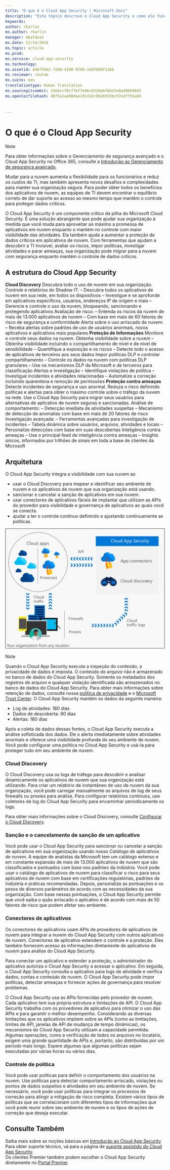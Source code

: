 ```yaml
---
title: "O que é o Cloud App Security | Microsoft Docs"
description: "Este tópico descreve o Cloud App Security e como ele funciona."
keywords: 
author: rkarlin
ms.author: rkarlin
manager: mbaldwin
ms.date: 12/14/2016
ms.topic: article
ms.prod: 
ms.service: cloud-app-security
ms.technology: 
ms.assetid: d46756b1-7dd8-4190-9799-3a97688f1266
ms.reviewer: reutam
ms.suite: ems
translationtype: Human Translation
ms.sourcegitcommit: 156dccf0c77bf7e46c0328ebf6bd1e0ad9609845
ms.openlocfilehash: 4875a1ae80dae101416c9b26932bc57edf755a84


---
```

# <a name="what-is-cloud-app-security"></a>O que é o Cloud App Security

> [!NOTE]
> Para obter informações sobre o Gerenciamento de segurança avançado e o Cloud App Security no Office 365, consulte a [Introdução ao Gerenciamento de segurança avançado](https://support.office.com/article/Get-started-with-Advanced-Management-Security-d9ee4d67-f2b3-42b4-9c9e-c4529904990a).

Mudar para a nuvem aumenta a flexibilidade para os funcionários e reduz os custos de TI, mas também apresenta novos desafios e complexidades para manter sua organização segura. Para poder obter todos os benefícios dos aplicativos de nuvem, as equipes de TI devem encontrar o equilíbrio correto de dar suporte ao acesso ao mesmo tempo que mantêm o controle para proteger dados críticos.  

O Cloud App Security é um componente crítico da pilha do Microsoft Cloud Security. É uma solução abrangente que pode ajudar sua organização à medida que você muda para aproveitar ao máximo a promessa de aplicativos em nuvem enquanto o mantém no controle com maior visibilidade das atividades. Ela também ajuda a aumentar a proteção de dados críticos em aplicativos de nuvem. Com ferramentas que ajudam a descobrir a TI Invisível, avaliar os riscos, impor políticas, investigar atividades e parar ameaças, sua organização pode migrar para a nuvem com segurança enquanto mantém o controle de dados críticos.  

## <a name="the-cloud-app-security-framework"></a>A estrutura do Cloud App Security  


**Cloud Discovery** Descubra todo o uso de nuvem em sua organização. Controle e relatórios do Shadow IT: – Descubra todos os aplicativos de nuvem em sua rede, em todos os dispositivos – Investigue e se aprofunde em aplicativos específicos, usuários, endereços IP de origem e mais – Gerencie e controle o uso da nuvem, bloqueando, sancionando e protegendo aplicativos Avaliação de risco: – Entenda os riscos da nuvem de mais de 13.000 aplicativos de nuvem – Com base em mais de 60 fatores de risco de segurança e conformidade Alerta sobre o uso arriscado da nuvem: – Receba alertas sobre padrões de uso de usuários anormais, novos aplicativos e aplicativos mais populares **Proteção de Informações** Monitore e controle seus dados na nuvem. Obtenha visibilidade sobre a nuvem – Obtenha visibilidade incluindo o compartilhamento de nível e de nível de sensibilidade – Quantifique a exposição e os riscos – Detecte todo o acesso de aplicativos de terceiros aos seus dados Impor políticas DLP e controlar compartilhamento – Controle os dados na nuvem com políticas DLP granulares – Use os mecanismos DLP da Microsoft e de terceiros para classificação Alertas e investigação – Identifique violações de política – Investigue incidentes e atividades relacionadas – Automatize a correção incluindo quarentena e remoção de permissões **Proteção contra ameaças** Detecte incidentes de segurança e uso anormal. Reduza o risco definindo políticas e alertas para obter o máximo controle sobre o tráfego da nuvem na rede. Use o Cloud App Security para migrar seus usuários para alternativas de aplicativo de nuvem seguras e sancionadas.
Análise de comportamento: – Detecção imediata de atividades suspeitas – Mecanismo de detecção de anomalias com base em mais de 20 fatores de risco Investigação avançada: – Ferramentas avançadas para investigação de incidentes – Tabela dinâmica sobre usuários, arquivos, atividades e locais – Personalize detecções com base em suas descobertas Inteligência contra ameaças – Use o principal feed de inteligência contra ameaças – Insights únicos, informados por trilhões de sinais em toda a base de clientes da Microsoft

## <a name="architecture"></a>Arquitetura  

O Cloud App Security integra a visibilidade com sua nuvem ao  

-   usar o Cloud Discovery para mapear e identificar seu ambiente de nuvem e os aplicativos de nuvem que sua organização está usando.
-   sancionar e cancelar a sanção de aplicativos em sua nuvem.  
-   usar conectores de aplicativos fáceis de implantar que utilizam as APIs do provedor para visibilidade e governança de aplicativos ao quais você se conecta.  
-   ajudar a ter o controle contínuo definindo e ajustando continuamente as políticas.  

![Arquitetura do Cloud App Security](./media/architecture.png)  

> [!NOTE]  
> Quando o Cloud App Security executa a inspeção do conteúdo, a privacidade de dados é imposta. O conteúdo do arquivo não é armazenado no banco de dados do Cloud App Security. Somente os metadados dos registros de arquivo e qualquer violação identificada são armazenados no banco de dados do Cloud App Security. Para obter mais informações sobre retenção de dados, consulte nossa [política de privacidade](http://go.microsoft.com/fwlink/?LinkId=512132) e o [Microsoft Trust Center](https://www.microsoft.com/TrustCenter/Privacy/You-are-in-control-of-your-data).
O Cloud App Security mantém os dados da seguinte maneira:
>- Log de atividades: 180 dias
>- Dados de descoberta: 90 dias
>- Alertas: 180 dias

Após a coleta de dados dessas fontes, o Cloud App Security executa a análise sofisticada dos dados. Ele o alerta imediatamente sobre atividades anormais e oferece uma visibilidade profunda do seu ambiente de nuvem. Você pode configurar uma política no Cloud App Security e usá-la para proteger tudo em seu ambiente de nuvem.  

### <a name="cloud-discovery"></a>Cloud Discovery  

O Cloud Discovery usa os logs de tráfego para descobrir e analisar dinamicamente os aplicativos de nuvem que sua organização está utilizando. Para criar um relatório de instantâneo de uso de nuvem da sua organização, você pode carregar manualmente os arquivos de log de seus firewalls ou proxies para análise. Para configurar relatórios contínuos, use coletores de log do Cloud App Security para encaminhar periodicamente os logs.  

Para obter mais informações sobre o Cloud Discovery, consulte [Configurar o Cloud Discovery](set-up-cloud-discovery.md).

### <a name="sanctioning-and-unsanctioning-an-app"></a>Sanção e o cancelamento de sanção de um aplicativo  

Você pode usar o Cloud App Security para sancionar ou cancelar a sanção de aplicativos em sua organização usando nosso *Catálogo de aplicativos de nuvem*. A equipe de analistas da Microsoft tem um catálogo extenso e em constante expansão de mais de 13.000 aplicativos de nuvem que são classificados e pontuados com base nos padrões da indústria. Você pode usar o catálogo de aplicativos de nuvem para classificar o risco para seus aplicativos de nuvem com base em certificações regulatórias, padrões da indústria e práticas recomendadas. Depois, personalize as pontuações e os pesos de diversos parâmetros de acordo com as necessidades da sua organização. Com base nessas pontuações, o Cloud App Security permite que você saiba o quão arriscado o aplicativo é de acordo com mais de 50 fatores de risco que podem afetar seu ambiente.  

### <a name="app-connectors"></a>Conectores de aplicativos  
Os conectores de aplicativos usam APIs de provedores de aplicativos de nuvem para integrar a nuvem do Cloud App Security com outros aplicativos de nuvem. Conectores de aplicativo estendem o controle e a proteção. Eles também fornecem acesso às informações diretamente de aplicativos de nuvem para análise do Cloud App Security.  

Para conectar um aplicativo e estender a proteção, o administrador do aplicativo autoriza o Cloud App Security a acessar o aplicativo. Em seguida, o Cloud App Security consulta o aplicativo para logs de atividade e verifica dados, contas e conteúdo de nuvem. O Cloud App Security pode impor políticas, detectar ameaças e fornecer ações de governança para resolver problemas.  

O Cloud App Security usa as APIs fornecidas pelo provedor de nuvem. Cada aplicativo tem sua própria estrutura e limitações de API. O Cloud App Security trabalha com os provedores de aplicativo para otimizar o uso das APIs e para garantir o melhor desempenho. Considerando as diversas limitações que os aplicativos impõem sobre as APIs (como as limitações, limites de API, janelas de API de mudança de tempo dinâmicas), os mecanismos do Cloud App Security utilizam a capacidade permitida. Algumas operações, como a verificação de todos os arquivos no locatário, exigem uma grande quantidade de APIs e, portanto, são distribuídas por um período mais longo. Espere algumas que algumas políticas sejam executadas por várias horas ou vários dias.  

### <a name="policy-control"></a>Controle de política  

Você pode usar políticas para definir o comportamento dos usuários na nuvem. Use políticas para detectar comportamento arriscado, violações ou pontos de dados suspeitos e atividades em seu ambiente de nuvem. Se necessário, você pode usar políticas para integrar os processos de correção para atingir a mitigação de risco completa. Existem vários tipos de políticas que se correlacionam com diferentes tipos de informações que você pode reunir sobre seu ambiente de nuvem e os tipos de ações de correção que deseja executar.  

## <a name="see-also"></a>Consulte Também  

Saiba mais sobre as noções básicas em [Introdução ao Cloud App Security](getting-started-with-cloud-app-security.md).    
Para obter suporte técnico, vá para a página de [suporte assistido do Cloud App Security](http://support.microsoft.com/oas/default.aspx?prid=16031).   
Os clientes Premier também podem escolher o Cloud App Security diretamente no [Portal Premier](https://premier.microsoft.com/).   



<!--HONumber=Dec16_HO2-->


